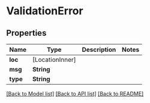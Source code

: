 # ValidationError

## Properties
Name | Type | Description | Notes
------------ | ------------- | ------------- | -------------
**loc** | [LocationInner] |  | 
**msg** | **String** |  | 
**type** | **String** |  | 

[[Back to Model list]](../README.md#documentation-for-models) [[Back to API list]](../README.md#documentation-for-api-endpoints) [[Back to README]](../README.md)


